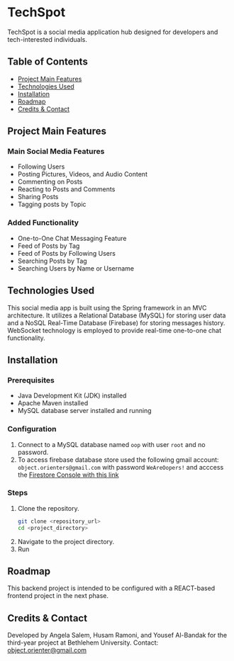 # TechSpot

TechSpot is a social media application hub designed for developers and tech-interested individuals.

## Table of Contents

- [Project Main Features](#project-main-features)
- [Technologies Used](#technologies-used)
- [Installation](#installation)
- [Roadmap](#roadmap)
- [Credits & Contact](#credits--contact)

## Project Main Features

### Main Social Media Features
- Following Users
- Posting Pictures, Videos, and Audio Content
- Commenting on Posts
- Reacting to Posts and Comments
- Sharing Posts
- Tagging posts by Topic

### Added Functionality
- One-to-One Chat Messaging Feature
- Feed of Posts by Tag
- Feed of Posts by Following Users 
- Searching Posts by Tag
- Searching Users by Name or Username

## Technologies Used

This social media app is built using the Spring framework in an MVC architecture. It utilizes a Relational Database (MySQL) for storing user data and a NoSQL Real-Time Database (Firebase) for storing messages history. WebSocket technology is employed to provide real-time one-to-one chat functionality.

## Installation

### Prerequisites
- Java Development Kit (JDK) installed
- Apache Maven installed
- MySQL database server installed and running

### Configuration

1. Connect to a MySQL database named `oop` with user `root` and no password.
2. To access firebase database store used the following gmail account: `object.orienters@gmail.com` with password `WeAreOopers!` and acccess the [Firestore Console with this link](https://console.firebase.google.com/project/techspot-objectorienters/firestore/databases/-default-/data/~2FChatRooms~2FAlexOrange?view=panel-view)



### Steps
1. Clone the repository.
    ```bash
    git clone <repository_url>
    cd <project_directory>
    ```
2. Navigate to the project directory.
3. Run

## Roadmap

This backend project is intended to be configured with a REACT-based frontend project in the next phase.

## Credits & Contact

Developed by Angela Salem, Husam Ramoni, and Yousef Al-Bandak for the third-year project at Bethlehem University.
Contact: object.orienter@gmail.com
